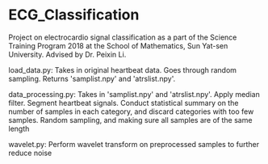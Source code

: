 # ECG_Classification
Project on electrocardio signal classification as a part of the Science Training Program 2018 at the School of Mathematics, Sun Yat-sen University. Advised by Dr. Peixin Li.

load_data.py: Takes in original heartbeat data. Goes through random sampling. Returns 'samplist.npy' and 'atrslist.npy'.

data_processing.py: Takes in 'samplist.npy' and 'atrslist.npy'. Apply median filter. Segment heartbeat signals. Conduct statistical summary on the number of samples in each category, and discard categories with too few samples. Random sampling, and making sure all samples are of the same length

wavelet.py: Perform wavelet transform on preprocessed samples to further reduce noise